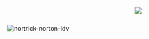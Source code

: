 ㅤ  ㅤ ㅤ  ㅤ ㅤ ㅤ   ㅤ  ㅤ  ㅤ  ㅤ  ㅤ  ㅤ  ㅤ  ㅤ  ㅤ  ㅤ  ㅤ  ㅤ  ㅤ  ㅤ  ㅤ  ㅤ   ![](https://komarev.com/ghpvc/?username=your-bunnidollz&color=fabec8&style=for-the-badge&label=✦
)
ㅤ  ㅤ ㅤ  ㅤ ㅤ ㅤ   ㅤ  ㅤ  ㅤ  ㅤ  ㅤ  ㅤ  ㅤ  ㅤ  ㅤ  ㅤ  ㅤ  ㅤ  ㅤ  ㅤ  ㅤ  ㅤ   ㅤ  ㅤ ㅤ  ㅤ ㅤ ㅤ   ㅤㅤㅤㅤㅤㅤㅤㅤㅤㅤㅤㅤ  ㅤ  ㅤ   ㅤㅤ![nortrick-norton-idv](https://github.com/user-attachments/assets/ec2b6db9-582e-4579-840f-1bf7fad4de4f)

